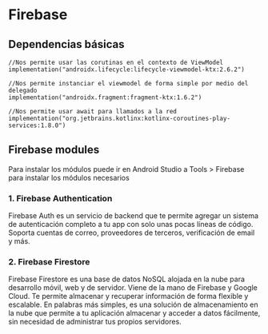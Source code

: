 # Firebase


## Dependencias básicas
```
//Nos permite usar las corutinas en el contexto de ViewModel
implementation("androidx.lifecycle:lifecycle-viewmodel-ktx:2.6.2")
```
```
//Nos permite instanciar el viewmodel de forma simple por medio del delegado
implementation("androidx.fragment:fragment-ktx:1.6.2")
```
```
//Nos permite usar await para llamados a la red
implementation("org.jetbrains.kotlinx:kotlinx-coroutines-play-services:1.8.0")
```


## Firebase modules
Para instalar los módulos puede ir en Android Studio a Tools > Firebase para instalar los módulos necesarios

### 1. Firebase Authentication
Firebase Auth es un servicio de backend que te permite agregar un sistema de autenticación completo a tu app con solo unas pocas líneas de código. Soporta cuentas de correo, proveedores de terceros, verificación de email y más.

### 2. Firebase Firestore
Firebase Firestore es una base de datos NoSQL alojada en la nube para desarrollo móvil, web y de servidor. Viene de la mano de Firebase y Google Cloud. Te permite almacenar y recuperar información de forma flexible y escalable. En palabras más simples, es una solución de almacenamiento en la nube que permite a tu aplicación almacenar y acceder a datos fácilmente, sin necesidad de administrar tus propios servidores.
